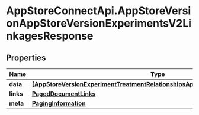 # AppStoreConnectApi.AppStoreVersionAppStoreVersionExperimentsV2LinkagesResponse

## Properties

Name | Type | Description | Notes
------------ | ------------- | ------------- | -------------
**data** | [**[AppStoreVersionExperimentTreatmentRelationshipsAppStoreVersionExperimentData]**](AppStoreVersionExperimentTreatmentRelationshipsAppStoreVersionExperimentData.md) |  | 
**links** | [**PagedDocumentLinks**](PagedDocumentLinks.md) |  | 
**meta** | [**PagingInformation**](PagingInformation.md) |  | [optional] 


